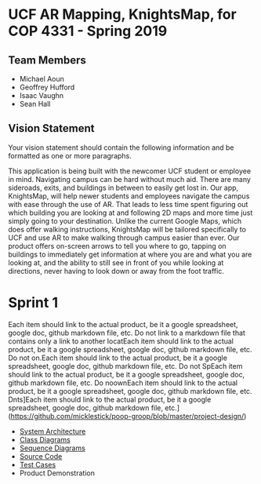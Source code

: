 # UCF AR Mapping, KnightsMap, for COP 4331 - Spring 2019

## Team Members

- Michael Aoun
- Geoffrey Hufford
- Isaac Vaughn
- Sean Hall

## Vision Statement

Your vision statement should contain the following information and be formatted as one or more paragraphs.

This application is being built with the newcomer UCF student or employee in mind. Navigating campus can be hard without
much aid. There are many sideroads, exits, and buildings in between to easily get lost in. Our app, KnightsMap, will help
newer students and employees navigate the campus with ease through the use of AR. That leads to less time spent figuring
out which building you are looking at and following 2D maps and more time just simply going to your destination. Unlike
the current Google Maps, which does offer walking instructions, KnightsMap will be tailored specifically to UCF and 
use AR to make walking through campus easier than ever. Our product offers on-screen arrows to tell you where to
go, tapping on buildings to immediately get information at where you are and what you are looking at, and the ability
to still see in front of you while looking at directions, never having to look down or away from the foot traffic.

# Sprint 1

Each item should link to the actual product, be it a google spreadsheet, google doc, github markdown file, etc. Do not link to a markdown file that contains only a link to another locatEach item should link to the actual product, be it a google spreadsheet, google doc, github markdown file, etc. Do not on.Each item should link to the actual product, be it a google spreadsheet, google doc, github markdown file, etc. Do not SpEach item should link to the actual product, be it a google spreadsheet, google doc, github markdown file, etc. Do noownEach item should link to the actual product, be it a google spreadsheet, google doc, github markdown file, etc. Dnts]Each item should link to the actual product, be it a google spreadsheet, google doc, github markdown file, etc.](https://github.com/micklestick/poop-groop/blob/master/project-design/)
  - [System Architecture](https://github.com/micklestick/poop-groop/blob/master/project-design/system-architecture)
  - [Class Diagrams](https://github.com/micklestick/poop-groop/blob/master/project-design/class-diagrams)
  - [Sequence Diagrams](https://github.com/micklestick/poop-groop/blob/master/project-design/sequence-diagrams)
- [Source Code](https://github.com/micklestick/poop-groop/blob/master/project-construction/src)
- [Test Cases](https://github.com/micklestick/poop-groop/blob/master/project-construction/test)
- Product Demonstration


